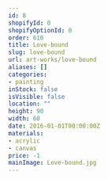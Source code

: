 ```yaml
---
id: 8
shopifyId: 0
shopifyOptionId: 0
order: 610
title: Love-bound
slug: love-bound
url: art-works/love-bound
aliases: []
categories:
- painting
inStock: false
isVisible: false
location: ""
height: 90
width: 60
date: 2016-01-01T00:00:00Z
materials:
- acrylic
- canvas
price: -1
mainImage: Love-bound.jpg
---
```


